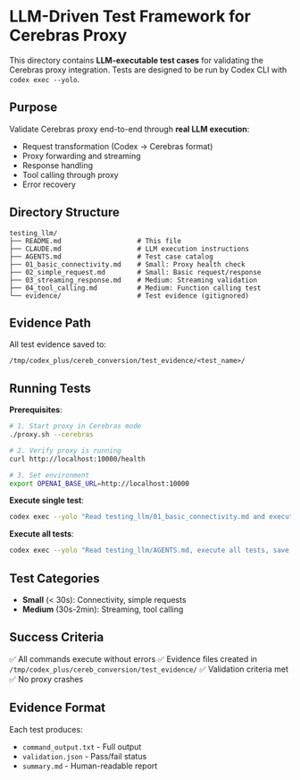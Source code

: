 # LLM-Driven Test Framework for Cerebras Proxy

This directory contains **LLM-executable test cases** for validating the Cerebras proxy integration. Tests are designed to be run by Codex CLI with `codex exec --yolo`.

## Purpose

Validate Cerebras proxy end-to-end through **real LLM execution**:
- Request transformation (Codex → Cerebras format)
- Proxy forwarding and streaming
- Response handling
- Tool calling through proxy
- Error recovery

## Directory Structure

```
testing_llm/
├── README.md                   # This file
├── CLAUDE.md                   # LLM execution instructions
├── AGENTS.md                   # Test case catalog
├── 01_basic_connectivity.md    # Small: Proxy health check
├── 02_simple_request.md        # Small: Basic request/response
├── 03_streaming_response.md    # Medium: Streaming validation
├── 04_tool_calling.md          # Medium: Function calling test
└── evidence/                   # Test evidence (gitignored)
```

## Evidence Path

All test evidence saved to:
```
/tmp/codex_plus/cereb_conversion/test_evidence/<test_name>/
```

## Running Tests

**Prerequisites**:
```bash
# 1. Start proxy in Cerebras mode
./proxy.sh --cerebras

# 2. Verify proxy is running
curl http://localhost:10000/health

# 3. Set environment
export OPENAI_BASE_URL=http://localhost:10000
```

**Execute single test**:
```bash
codex exec --yolo "Read testing_llm/01_basic_connectivity.md and execute it"
```

**Execute all tests**:
```bash
codex exec --yolo "Read testing_llm/AGENTS.md, execute all tests, save evidence"
```

## Test Categories

- **Small** (< 30s): Connectivity, simple requests
- **Medium** (30s-2min): Streaming, tool calling

## Success Criteria

✅ All commands execute without errors
✅ Evidence files created in `/tmp/codex_plus/cereb_conversion/test_evidence/`
✅ Validation criteria met
✅ No proxy crashes

## Evidence Format

Each test produces:
- `command_output.txt` - Full output
- `validation.json` - Pass/fail status
- `summary.md` - Human-readable report
